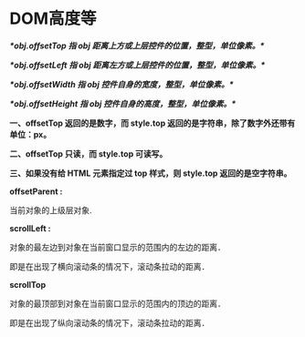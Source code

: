 # DOM高度等

***\*obj.offsetTop 指 obj 距离上方或上层控件的位置，整型，单位像素。\****

***\*obj.offsetLeft 指 obj 距离左方或上层控件的位置，整型，单位像素。\****

***\*obj.offsetWidth 指 obj 控件自身的宽度，整型，单位像素。\****

***\*obj.offsetHeight 指 obj 控件自身的高度，整型，单位像素。\****

**一、offsetTop 返回的是数字，而 style.top 返回的是字符串，除了数字外还带有单位：px。**

**二、offsetTop 只读，而 style.top 可读写。**

**三、如果没有给 HTML 元素指定过 top 样式，则 style.top 返回的是空字符串。**

**offsetParent  :**

当前对象的上级层对象.

**scrollLeft :**

对象的最左边到对象在当前窗口显示的范围内的左边的距离．

即是在出现了横向滚动条的情况下，滚动条拉动的距离．

**scrollTop**

对象的最顶部到对象在当前窗口显示的范围内的顶边的距离．

即是在出现了纵向滚动条的情况下，滚动条拉动的距离．
